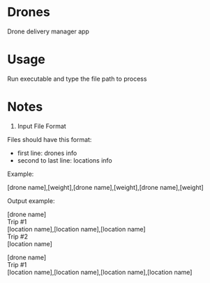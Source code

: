 # Drones
Drone delivery manager app

# Usage
Run executable and type the file path to process

# Notes

1. Input File Format

Files should have this format:

- first line: drones info
- second to last line: locations info

Example:
  
[drone name],[weight],[drone name],[weight],[drone name],[weight]  
  
Output example:
  
[drone name]  
Trip #1  
[location name],[location name],[location name]  
Trip #2  
[location name]  
  
[drone name]  
Trip #1  
[location name],[location name],[location name],[location name]  


